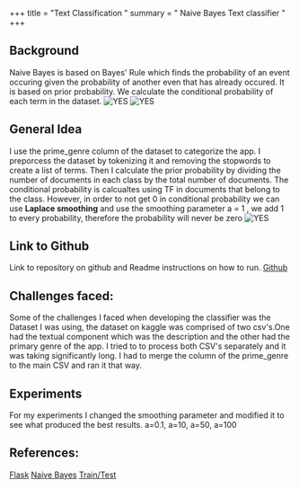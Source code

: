 
+++ title = "Text Classification " 
summary = " Naive Bayes Text classifier " 
+++
## Background 
Naive Bayes is based on Bayes' Rule which finds the probability of an event occuring given the probability of another even that has already occured. It is based on prior probability. We calculate the conditional probability of each term in the dataset.
 ![YES](/post/naiveBayes.png)
 ![YES](/post/posterior.png)


## General Idea
I use the prime_genre column of the dataset to categorize the app. I preporcess the dataset by tokenizing it and removing the stopwords to create a list of terms. Then I calculate the prior probability by dividing the number of documents in each class by the total number of documents. The conditional probability is calcualtes using TF in documents that belong to the class. However, in order to not get 0 in conditional probability we can use **Laplace smoothing** and use the smoothing parameter a = 1 , we add 1 to every probability, therefore the probability will never be zero
 ![YES](/post/laplace.png)
## Link to Github 
Link to repository on github and Readme instructions on how to run. 
[Github](https://github.com/sergiog23/YoutubeSearchClassify/blob/master/README.md)

## Challenges faced:
 Some of the challenges I faced when developing the classifier was the Dataset I was using, the dataset on kaggle was comprised of two csv's.One had the textual component which was the description and the other had the primary genre of the app. I tried to to process both CSV's separately and it was taking significantly long. I had to merge the column of the prime_genre to the main CSV and ran it that way.

## Experiments 
For my experiments I changed the smoothing parameter and modified it to see what produced the best results. a=0.1, a=10, a=50, a=100


## References: 
[Flask](https://www.youtube.com/watch?v=MwZwr5Tvyxo&list=PL-osiE80TeTs4UjLw5MM6OjgkjFeUxCYH)
[Naive Bayes](https://towardsdatascience.com/introduction-to-naive-bayes-classification-4cffabb1ae54)
[Train/Test](https://towardsdatascience.com/train-test-split-and-cross-validation-in-python-80b61beca4b6)